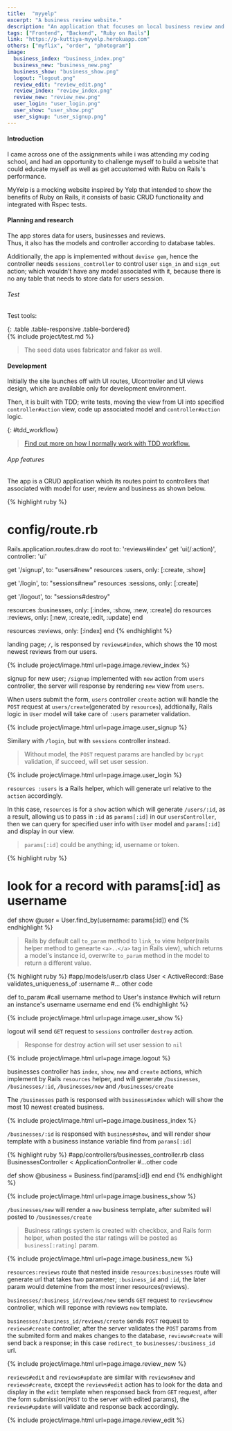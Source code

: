 ```yaml
---
title:  "myyelp"
excerpt: "A business review website."
description: "An application that focuses on local business review and networking site."
tags: ["Frontend", "Backend", "Ruby on Rails"]
link: "https://p-kuttiya-myyelp.herokuapp.com"
others: ["myflix", "order", "photogram"]
image:
  business_index: "business_index.png"
  business_new: "business_new.png"
  business_show: "business_show.png"
  logout: "logout.png"
  review_edit: "review_edit.png"
  review_index: "review_index.png"
  review_new: "review_new.png"
  user_login: "user_login.png"
  user_show: "user_show.png"
  user_signup: "user_signup.png"
---
```


#### Introduction
I came across one of the assignments while i was attending my coding school, 
and had an opportunity to challenge myself to build a website that could educate myself 
as well as get accustomed with Rubu on Rails's performance.  

MyYelp is a mocking website inspired by Yelp that intended to show the benefits of Ruby on Rails,
it consists of basic CRUD functionality and integrated with Rspec tests.

#### Planning and research
The app stores data for users, businesses and reviews.  
Thus, it also has the models and controller according to database tables.

<!--The database tables and associations can be illustrated as shown. 

![design image](/assets/img/{{page.title | downcase}}/banner.png )-->

Additionally, the app is implemented without `devise gem`, hence the controller needs `sessions_controller` to control user `sign_in` and `sign_out` action; which wouldn't have any model associated with it,
because there is no any table that needs to store data for users session.  

###### Test
Test tools: 

{: .table .table-responsive .table-bordered}  
{% include project/test.md %}

> The seed data uses fabricator and faker as well.

#### Development  
Initially the site launches off with UI routes, UIcontroller and UI views design,
which are available only for development environment.  

Then, it is built with TDD; write tests, moving the view from UI into specified `controller#action` view, code up associated model and `controller#action` logic.

{: #tdd_workflow}
> [Find out more on how I normally work with TDD workflow.]({{"/projects/myflix#tdd_workflow"}})

###### App features 
The app is a CRUD application which its routes point to controllers that associated with model for user, review and business as shown below. 

{% highlight ruby %}
# config/route.rb
Rails.application.routes.draw do
  root to: 'reviews#index'
  get 'ui(/:action)', controller: 'ui'

  get '/signup', to: "users#new"
  resources :users, only: [:create, :show]

  get '/login', to: "sessions#new"
  resources :sessions, only: [:create]
  
  get '/logout', to: "sessions#destroy"

  resources :businesses, only: [:index, :show, :new, :create] do
    resources :reviews, only: [:new, :create,:edit, :update] 
  end

  resources :reviews, only: [:index]
end
{% endhighlight %}

landing page; `/`, is responsed by `reviews#index`, which shows the 10 most newest reviews from our users.

{% include project/image.html url=page.image.review_index %}

signup for new user; `/signup` implemented with `new` action from `users` controller, the server will response by rendering `new` view from `users`.  

When users submit the form, `users` controller `create` action will handle the `POST` request at `users/create`(generated by `resources`), addtionally, Rails logic in `User` model will take care of `:users` parameter validation.  

{% include project/image.html url=page.image.user_signup %}

Similary with `/login`, but with `sessions` controller instead.  

> Without model, the `POST` request params are handled by `bcrypt` validation, 
if succeed, will set user session.

{% include project/image.html url=page.image.user_login %}

`resources :users` is a Rails helper, which will generate url relative to the `action` accordingly.  

In this case, `resources` is for a `show` action which will generate `/users/:id`, as a result, allowing us to pass in `:id` as `params[:id]` in our `usersController`, 
then we can query for specified user info with `User` model and `params[:id]` and display in our view.

> `params[:id]` could be anything; id, username or token.  

{% highlight ruby %}
# look for a record with params[:id] as username
def show
  @user = User.find_by(username: params[:id])
end
{% endhighlight %}

> Rails by default call `to_param` method to `link_to` view helper(rails helper method to genearte `<a>..</a>` tag in Rails view), 
which returns a model's instance id, overwrite `to_param` method in the model to return a different value. 

{% highlight ruby %}
#app/models/user.rb
class User < ActiveRecord::Base
  validates_uniqueness_of :username
  #... other code

  def to_param
    #call username method to User's instance
    #which will return an instance's username 
    username
  end
end
{% endhighlight %}

{% include project/image.html url=page.image.user_show %}

logout will send `GET` request to `sessions` controller `destroy` action.

> Response for destroy action will set user session to `nil`  

{% include project/image.html url=page.image.logout %}

businesses controller has `index`, `show`, `new` and `create` actions, 
which implement by Rails `resources` helper, 
and will generate `/businesses`, `/businesses/:id`, `/businesses/new` and `/businesses/create`  

The `/businesses` path is responsed with `business#index` which will show the most 10 newest created business.  

{% include project/image.html url=page.image.business_index %}

`/businesses/:id` is responsed with `business#show`, and will render show template with a business instance variable find from `params[:id]`

{% highlight ruby %}
#app/controllers/businesses_controller.rb
class BusinessesController < ApplicationController
  #...other code

  def show
    @business = Business.find(params[:id])
  end
end
{% endhighlight %}  

{% include project/image.html url=page.image.business_show %}

`/businesses/new` will render a `new` business template, after submited will posted to `/businesses/create`  

> Business ratings system is created with checkbox, and Rails form helper, 
when posted the star ratings will be posted as `business[:rating]` param.  

{% include project/image.html url=page.image.business_new %}

`resources:reviews` route that nested inside `resources:businesses` route will generate url that takes two parameter; 
`:business_id` and `:id`, the later param would detemine from the most inner resources(reviews).  

`businesses/:business_id/reviews/new` sends `GET` request to `reviews#new` controller, 
which will reponse with reviews `new` template.  

`businesses/:business_id/reviews/create` sends `POST` request to `reviews#create` controller, 
after the server validates the `POST` params from the submited form and makes changes to the database, 
`reviews#create` will send back a response; in this case `redirect_to` `businesses/:business_id` url.  

{% include project/image.html url=page.image.review_new %}

`reviews#edit` and `reviews#update` are similar with `reviews#new` and `reviews#create`, 
except the `reviews#edit` action has to look for the data and display in the `edit` template when responsed back from `GET` request, after the form submission(`POST` to the server with edited params), the `reviews#update` will validate and response back accordingly.  

{% include project/image.html url=page.image.review_edit %}
